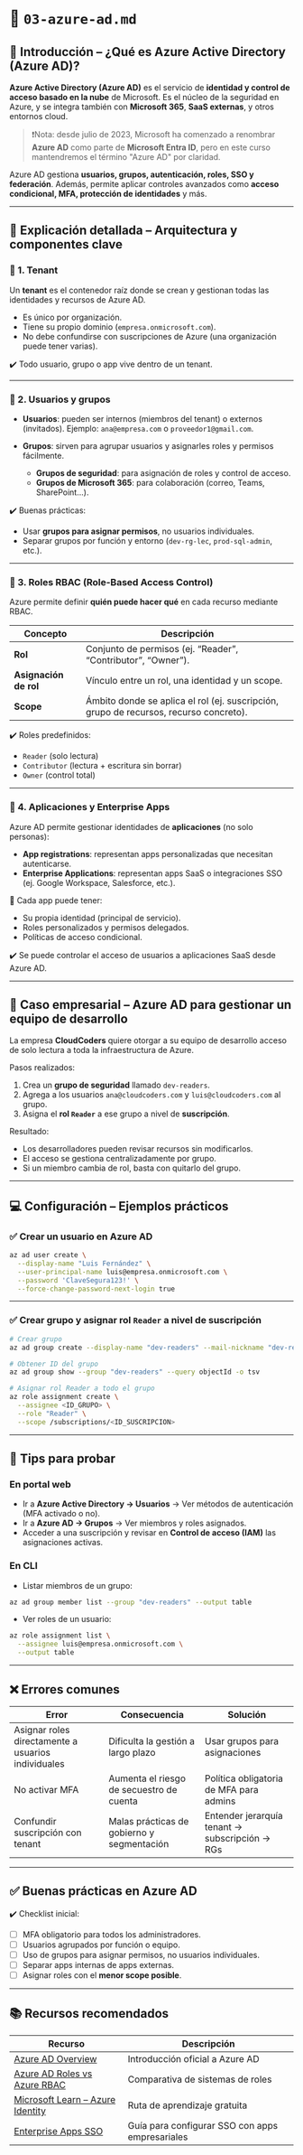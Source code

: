 # 📄 `03-azure-ad.md`

## 🧭 Introducción – ¿Qué es Azure Active Directory (Azure AD)?

**Azure Active Directory (Azure AD)** es el servicio de **identidad y control de acceso basado en la nube** de Microsoft.
Es el núcleo de la seguridad en Azure, y se integra también con **Microsoft 365**, **SaaS externas**, y otros entornos cloud.

> ❗️Nota: desde julio de 2023, Microsoft ha comenzado a renombrar **Azure AD** como parte de **Microsoft Entra ID**, pero en este curso mantendremos el término "Azure AD" por claridad.

Azure AD gestiona **usuarios, grupos, autenticación, roles, SSO y federación**.
Además, permite aplicar controles avanzados como **acceso condicional, MFA, protección de identidades** y más.

---

## 🔎 Explicación detallada – Arquitectura y componentes clave

### 🏢 1. Tenant

Un **tenant** es el contenedor raíz donde se crean y gestionan todas las identidades y recursos de Azure AD.

* Es único por organización.
* Tiene su propio dominio (`empresa.onmicrosoft.com`).
* No debe confundirse con suscripciones de Azure (una organización puede tener varias).

✔️ Todo usuario, grupo o app vive dentro de un tenant.

---

### 👤 2. Usuarios y grupos

* **Usuarios**: pueden ser internos (miembros del tenant) o externos (invitados).
  Ejemplo: `ana@empresa.com` o `proveedor1@gmail.com`.

* **Grupos**: sirven para agrupar usuarios y asignarles roles y permisos fácilmente.

  * **Grupos de seguridad**: para asignación de roles y control de acceso.
  * **Grupos de Microsoft 365**: para colaboración (correo, Teams, SharePoint...).

✔️ Buenas prácticas:

* Usar **grupos para asignar permisos**, no usuarios individuales.
* Separar grupos por función y entorno (`dev-rg-lec`, `prod-sql-admin`, etc.).

---

### 🔐 3. Roles RBAC (Role-Based Access Control)

Azure permite definir **quién puede hacer qué** en cada recurso mediante RBAC.

| Concepto              | Descripción                                                                           |
| --------------------- | ------------------------------------------------------------------------------------- |
| **Rol**               | Conjunto de permisos (ej. “Reader”, “Contributor”, “Owner”).                          |
| **Asignación de rol** | Vínculo entre un rol, una identidad y un scope.                                       |
| **Scope**             | Ámbito donde se aplica el rol (ej. suscripción, grupo de recursos, recurso concreto). |

✔️ Roles predefinidos:

* `Reader` (solo lectura)
* `Contributor` (lectura + escritura sin borrar)
* `Owner` (control total)

---

### 🧩 4. Aplicaciones y Enterprise Apps

Azure AD permite gestionar identidades de **aplicaciones** (no solo personas):

* **App registrations**: representan apps personalizadas que necesitan autenticarse.
* **Enterprise Applications**: representan apps SaaS o integraciones SSO (ej. Google Workspace, Salesforce, etc.).

🧠 Cada app puede tener:

* Su propia identidad (principal de servicio).
* Roles personalizados y permisos delegados.
* Políticas de acceso condicional.

✔️ Se puede controlar el acceso de usuarios a aplicaciones SaaS desde Azure AD.

---

## 🏢 Caso empresarial – Azure AD para gestionar un equipo de desarrollo

La empresa **CloudCoders** quiere otorgar a su equipo de desarrollo acceso de solo lectura a toda la infraestructura de Azure.

Pasos realizados:

1. Crea un **grupo de seguridad** llamado `dev-readers`.
2. Agrega a los usuarios `ana@cloudcoders.com` y `luis@cloudcoders.com` al grupo.
3. Asigna el **rol `Reader`** a ese grupo a nivel de **suscripción**.

Resultado:

* Los desarrolladores pueden revisar recursos sin modificarlos.
* El acceso se gestiona centralizadamente por grupo.
* Si un miembro cambia de rol, basta con quitarlo del grupo.

---

## 💻 Configuración – Ejemplos prácticos

### ✅ Crear un usuario en Azure AD

```bash
az ad user create \
  --display-name "Luis Fernández" \
  --user-principal-name luis@empresa.onmicrosoft.com \
  --password 'ClaveSegura123!' \
  --force-change-password-next-login true
```

---

### ✅ Crear grupo y asignar rol `Reader` a nivel de suscripción

```bash
# Crear grupo
az ad group create --display-name "dev-readers" --mail-nickname "dev-readers"

# Obtener ID del grupo
az ad group show --group "dev-readers" --query objectId -o tsv

# Asignar rol Reader a todo el grupo
az role assignment create \
  --assignee <ID_GRUPO> \
  --role "Reader" \
  --scope /subscriptions/<ID_SUSCRIPCION>
```

---

## 🧪 Tips para probar

### En portal web

* Ir a **Azure Active Directory → Usuarios** → Ver métodos de autenticación (MFA activado o no).
* Ir a **Azure AD → Grupos** → Ver miembros y roles asignados.
* Acceder a una suscripción y revisar en **Control de acceso (IAM)** las asignaciones activas.

### En CLI

* Listar miembros de un grupo:

```bash
az ad group member list --group "dev-readers" --output table
```

* Ver roles de un usuario:

```bash
az role assignment list \
  --assignee luis@empresa.onmicrosoft.com \
  --output table
```

---

## ❌ Errores comunes

| Error                                              | Consecuencia                               | Solución                                       |
| -------------------------------------------------- | ------------------------------------------ | ---------------------------------------------- |
| Asignar roles directamente a usuarios individuales | Dificulta la gestión a largo plazo         | Usar grupos para asignaciones                  |
| No activar MFA                                     | Aumenta el riesgo de secuestro de cuenta   | Política obligatoria de MFA para admins        |
| Confundir suscripción con tenant                   | Malas prácticas de gobierno y segmentación | Entender jerarquía tenant → subscripción → RGs |

---

## ✅ Buenas prácticas en Azure AD

✔️ Checklist inicial:

* [ ] MFA obligatorio para todos los administradores.
* [ ] Usuarios agrupados por función o equipo.
* [ ] Uso de grupos para asignar permisos, no usuarios individuales.
* [ ] Separar apps internas de apps externas.
* [ ] Asignar roles con el **menor scope posible**.

---

## 📚 Recursos recomendados

| Recurso                                                                                                            | Descripción                                     |
| ------------------------------------------------------------------------------------------------------------------ | ----------------------------------------------- |
| [Azure AD Overview](https://learn.microsoft.com/en-us/entra/fundamentals/whatis)                                   | Introducción oficial a Azure AD                 |
| [Azure AD Roles vs Azure RBAC](https://learn.microsoft.com/en-us/azure/role-based-access-control/overview)         | Comparativa de sistemas de roles                |
| [Microsoft Learn – Azure Identity](https://learn.microsoft.com/en-us/training/paths/secure-azure-resources/)       | Ruta de aprendizaje gratuita                    |
| [Enterprise Apps SSO](https://learn.microsoft.com/en-us/azure/active-directory/manage-apps/what-is-single-sign-on) | Guía para configurar SSO con apps empresariales |

